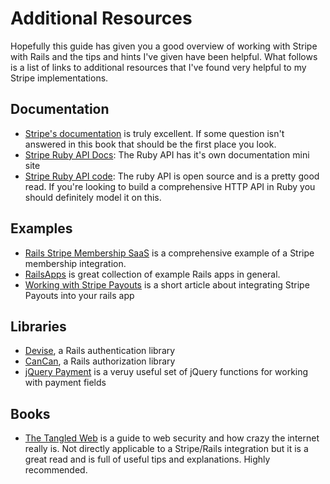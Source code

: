 # Additional Resources

Hopefully this guide has given you a good overview of working with Stripe with Rails and the tips and hints I've given have been helpful. What follows is a list of links to additional resources that I've found very helpful to my Stripe implementations.

## Documentation

* [Stripe's documentation](https://stripe.com/docs) is truly excellent. If some question isn't answered in this book that should be the first place you look.
* [Stripe Ruby API Docs](https://stripe.com/docs/api/ruby): The Ruby API has it's own documentation mini site
* [Stripe Ruby API code](https://github.com/stripe/stripe-ruby): The ruby API is open source and is a pretty good read. If you're looking to build a comprehensive HTTP API in Ruby you should definitely model it on this.

## Examples

* [Rails Stripe Membership SaaS](http://railsapps.github.io/rails-stripe-membership-saas/) is a comprehensive example of a Stripe membership integration.
* [RailsApps](http://railsapps.github.io) is great collection of example Rails apps in general.
* [Working with Stripe Payouts](http://blog.chriswinn.com/working-with-stripe-payouts) is a short article about integrating Stripe Payouts into your rails app

## Libraries

* [Devise](https://github.com/plataformatec/devise), a Rails authentication library
* [CanCan](https://github.com/ryanb/cancan), a Rails authorization library
* [jQuery Payment](https://github.com/stripe/jquery.payment) is a veruy useful set of jQuery functions for working with payment fields

## Books

* [The Tangled Web](http://lcamtuf.coredump.cx/tangled/) is a guide to web security and how crazy the internet really is. Not directly applicable to a Stripe/Rails integration but it is a great read and is full of useful tips and explanations. Highly recommended.
